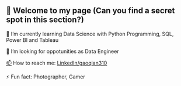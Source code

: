 ## 👋  Welcome to my page (Can you find a secret spot in this section?)

<!--
**gaoqian310/gaoqian310** is a ✨ _special_ ✨ repository because its `README.md` (this file) appears on your GitHub profile.

Here are some ideas to get you started:-->

🌱 I’m currently learning Data Science with Python Programming, SQL, Power BI and Tableau

🤔 I’m looking for oppotunities as Data Engineer

[📫](mailto:gaoqian310@gmail.com) How to reach me: [LinkedIn/gaoqian310](https://www.linkedin.com/in/gaoqian310/)

⚡ Fun fact: Photographer, Gamer

